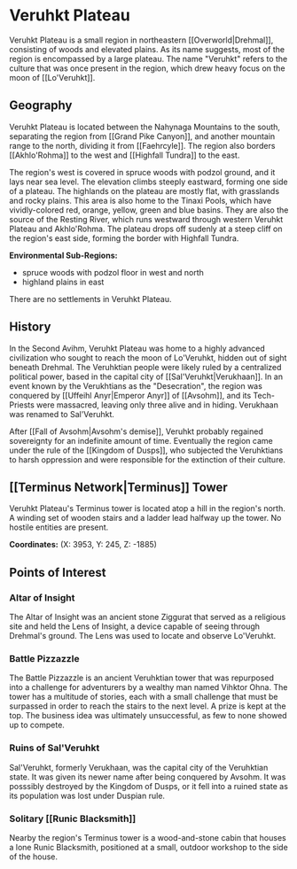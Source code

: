 # Veruhkt Plateau



Veruhkt Plateau is a small region in northeastern [[Overworld|Drehmal]], consisting of woods and elevated plains. As its name suggests, most of the region is encompassed by a large plateau. The name "Veruhkt" refers to the culture that was once present in the region, which drew heavy focus on the moon of [[Lo'Veruhkt]].

## Geography

Veruhkt Plateau is located between the Nahynaga Mountains to the south, separating the region from [[Grand Pike Canyon]], and another mountain range to the north, dividing it from [[Faehrcyle]]. The region also borders [[Akhlo'Rohma]] to the west and [[Highfall Tundra]] to the east.

The region's west is covered in spruce woods with podzol ground, and it lays near sea level. The elevation climbs steeply eastward, forming one side of a plateau. The highlands on the plateau are mostly flat, with grasslands and rocky plains. This area is also home to the Tinaxi Pools, which have vividly-colored red, orange, yellow, green and blue basins. They are also the source of the Resting River, which runs westward through western Veruhkt Plateau and Akhlo'Rohma. The plateau drops off sudenly at a steep cliff on the region's east side, forming the border with Highfall Tundra.

**Environmental Sub-Regions:**
- spruce woods with podzol floor in west and north
- highland plains in east

There are no settlements in Veruhkt Plateau.

## History

In the Second Avihm, Veruhkt Plateau was home to a highly advanced civilization who sought to reach the moon of Lo'Veruhkt, hidden out of sight beneath Drehmal. The Veruhktian people were likely ruled by a centralized political power, based in the capital city of [[Sal'Veruhkt|Verukhaan]]. In an event known by the Verukhtians as the "Desecration", the region was conquered by [[Uffeihl Anyr|Emperor Anyr]] of [[Avsohm]], and its Tech-Priests were massacred, leaving only three alive and in hiding. Verukhaan was renamed to Sal'Veruhkt. 

After [[Fall of Avsohm|Avsohm's demise]], Veruhkt probably regained sovereignty for an indefinite amount of time. Eventually the region came under the rule of the [[Kingdom of Dusps]], who subjected the Veruhktians to harsh oppression and were responsible for the extinction of their culture. 

## [[Terminus Network|Terminus]] Tower

Veruhkt Plateau's Terminus tower is located atop a hill in the region's north. A winding set of wooden stairs and a ladder lead halfway up the tower. No hostile entities are present.

**Coordinates:** (X: 3953, Y: 245, Z: -1885)

## Points of Interest

### Altar of Insight

The Altar of Insight was an ancient stone Ziggurat that served as a religious site and held the Lens of Insight, a device capable of seeing through Drehmal's ground. The Lens was used to locate and observe Lo'Veruhkt.

### Battle Pizzazzle

The Battle Pizzazzle is an ancient Veruhktian tower that was repurposed into a challenge for adventurers by a wealthy man named Vihktor Ohna. The tower has a multitude of stories, each with a small challenge that must be surpassed in order to reach the stairs to the next level. A prize is kept at the top. The business idea was ultimately unsuccessful, as few to none showed up to compete.

### Ruins of Sal'Veruhkt

Sal'Veruhkt, formerly Verukhaan, was the capital city of the Veruhktian state. It was given its newer name after being conquered by Avsohm. It was posssibly destroyed by the Kingdom of Dusps, or it fell into a ruined state as its population was lost under Duspian rule.

### Solitary [[Runic Blacksmith]]

Nearby the region's Terminus tower is a wood-and-stone cabin that houses a lone Runic Blacksmith, positioned at a small, outdoor workshop to the side of the house.
